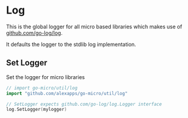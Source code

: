 # Log

This is the global logger for all micro based libraries which makes use of [github.com/go-log/log](https://github.com/go-log/log). 

It defaults the logger to the stdlib log implementation. 

## Set Logger

Set the logger for micro libraries

```go
// import go-micro/util/log
import "github.com/alexapps/go-micro/util/log"

// SetLogger expects github.com/go-log/log.Logger interface
log.SetLogger(mylogger)
```
